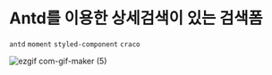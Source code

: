 # Antd를 이용한 상세검색이 있는 검색폼
`antd` `moment` `styled-component` `craco`



![ezgif com-gif-maker (5)](https://user-images.githubusercontent.com/51163831/127442889-784af0a6-420e-48c5-bf73-848e0604ae7d.gif)
